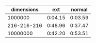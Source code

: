 | dimensions | ext | normal |
|------------|-----|--------|
| 1000000 | 0:04.15 | 0:03.59 |
| 216-216-216 | 0:48.96 | 0:37.47 |
| 10000000 | 0:42.20 | 0:53.51 |
